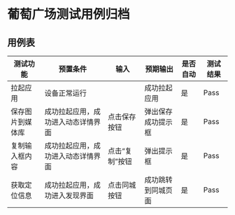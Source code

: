 # 葡萄广场测试用例归档

## 用例表

| 测试功能     | 预置条件                                                 | 输入       | 预期输出         | 是否自动                |测试结果|
|----------|------------------------------------------------------|----------|--------------|--------------------------------|--------------------------------|
| 拉起应用     | 	设备正常运行                                              | 		       | 成功拉起应用       | 是                 |Pass|
| 保存图片到媒体库 | 成功拉起应用，成功进入动态详情界面                                    | 点击保存按钮		 | 弹出保存成功提示框    | 是            |Pass|
| 复制输入框内容  | 	成功拉起应用，成功进入动态详情界面                                   | 点击“复制”按钮 | 	弹出提示框       | 	是                 |Pass|
| 获取定位信息   | 	成功拉起应用，成功进入发现界面                                     | 点击同城按钮   | 成功跳转到同城页面    | 是 |  Pass|

